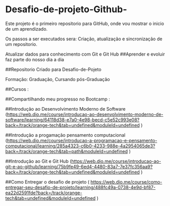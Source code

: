 # Desafio-de-projeto-Github-

 Este projeto é o primeiro repositorio para GitHub, onde vou mostrar o inicio de um aprendizado.
 <p>Os passos a ser executados sera: Criação, atualização e sincronização de um repositorio.

 Atualizar dados para conhecimento com Git e Git Hub
 ##Aprender e evoluir faz parte do nosso dia a dia

##Repositorio Criado para Desafio-de-Pojeto

Formação: Graduação, Cursando pós-Graduação

##Cursos :

##Compartilhando meu progresso no Bootcamp :

##Introdução ao Desenvolvimento Moderno de Software (https://web.dio.me/course/introducao-ao-desenvolvimento-moderno-de-software/learning/64118d38-e7a0-4e98-becd-c5e52c993e08?back=/track/orange-tech&tab=undefined&moduleId=undefined )

##Introdução a progamação pensamento computacional (https://web.dio.me/course/introducao-a-programacao-e-pensamento-computacional/learning/285a4323-c6b0-4233-988e-4a2954065de3?back=/track/orange-tech&tab=path&moduleId=undefined )

##Introdução ao Git e Git Hub (https://web.dio.me/course/introducao-ao-git-e-ao-github/learning/75b9fe49-6ed4-4480-83a7-7e37fc356aa9?back=/track/orange-tech&tab=undefined&moduleId=undefined )

##Como Entregar o desafio de projeto ( https://web.dio.me/course/como-entregar-seu-desafio-de-projeto/learning/488fc49a-0738-4e9d-bf87-ea22d2591fde?back=/track/orange-tech&tab=undefined&moduleId=undefined )

